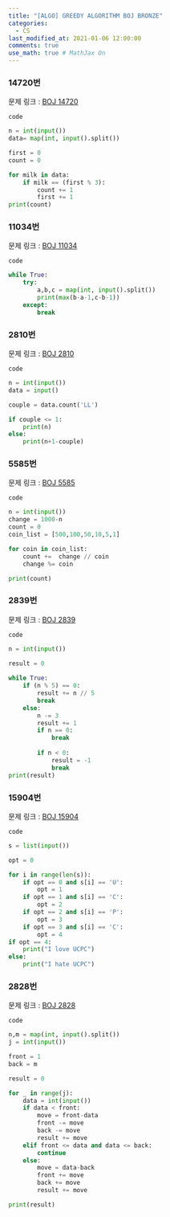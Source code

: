 ```yaml
---
title: "[ALGO] GREEDY ALGORITHM BOJ BRONZE"
categories: 
  - CS
last_modified_at: 2021-01-06 12:00:00
comments: true
use_math: true # MathJax On
---
```


### 14720번
문제 링크 : [BOJ 14720](https://www.acmicpc.net/problem/14720)

`code`
```py
n = int(input())
data= map(int, input().split())

first = 0
count = 0

for milk in data:
	if milk == (first % 3):
		count += 1
		first += 1
print(count)
```

### 11034번
문제 링크 : [BOJ 11034](https://www.acmicpc.net/problem/11034)

`code`
```py
while True:
    try:
        a,b,c = map(int, input().split())
        print(max(b-a-1,c-b-1))
    except:
        break
```

### 2810번
문제 링크 : [BOJ 2810](https://www.acmicpc.net/problem/2810)

`code`
```py
n = int(input())
data = input()

couple = data.count('LL')

if couple <= 1:
    print(n)
else:
    print(n+1-couple)
```

### 5585번
문제 링크 : [BOJ 5585](https://www.acmicpc.net/problem/5585)

`code`
```py
n = int(input())
change = 1000-n
count = 0
coin_list = [500,100,50,10,5,1]

for coin in coin_list:
	count +=  change // coin
	change %= coin

print(count)
```

### 2839번
문제 링크 : [BOJ 2839](https://www.acmicpc.net/problem/2839)

`code`
```py
n = int(input())

result = 0
 
while True:
    if (n % 5) == 0:
        result += n // 5
        break
    else:
        n -= 3
        result += 1
        if n == 0:
            break
       
        if n < 0:
            result = -1
            break
print(result)
```
### 15904번
문제 링크 : [BOJ 15904](https://www.acmicpc.net/problem/15904)

`code`
```py
s = list(input())

opt = 0

for i in range(len(s)):
	if opt == 0 and s[i] == 'U':
		opt = 1
	if opt == 1 and s[i] == 'C':
		opt = 2
	if opt == 2 and s[i] == 'P':
		opt = 3
	if opt == 3 and s[i] == 'C':
		opt = 4
if opt == 4:
	print("I love UCPC")
else:
	print("I hate UCPC")
```

### 2828번
문제 링크 : [BOJ 2828](https://www.acmicpc.net/problem/2828)

`code`
```py
n,m = map(int, input().split())
j = int(input())

front = 1
back = m

result = 0

for _ in range(j):
	data = int(input())
	if data < front:
		move = front-data
		front -= move
		back -= move
		result += move
	elif front <= data and data <= back:
		continue
	else:
		move = data-back
		front += move
		back += move
		result += move

print(result)
```
